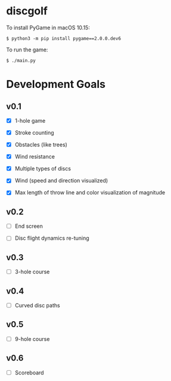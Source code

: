 # discgolf

To install PyGame in macOS 10.15:

```
$ python3 -m pip install pygame==2.0.0.dev6
```

To run the game:

```
$ ./main.py
```

# Development Goals

## v0.1

- [x] 1-hole game

- [x] Stroke counting

- [x] Obstacles (like trees)

- [x] Wind resistance

- [x] Multiple types of discs

- [x] Wind (speed and direction visualized)

- [x] Max length of throw line and color visualization of magnitude

## v0.2

- [ ] End screen

- [ ] Disc flight dynamics re-tuning

## v0.3

- [ ] 3-hole course

## v0.4

- [ ] Curved disc paths

## v0.5

- [ ] 9-hole course

## v0.6

- [ ] Scoreboard

